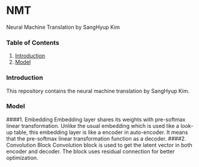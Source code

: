 # NMT
Neural Machine Translation by SangHyup Kim

### Table of Contents
1. [Introduction](#Introduction)
2. [Model](#Model)

### Introduction
This repository contains the neural machine translation by SangHyup Kim.

### Model
####1. Embedding
Embedding layer shares its weights with pre-softmax linear transformation. Unlike the usual embedding 
which is used like a look-up table, this embedding layer is like a encoder in auto-encoder. It means 
that the pre-softmax linear transformation function as a decoder.
####2. Convolution Block
Convolution block is used to get the latent vector in both encoder and decoder. The block uses residual
connection for better optimization. 
